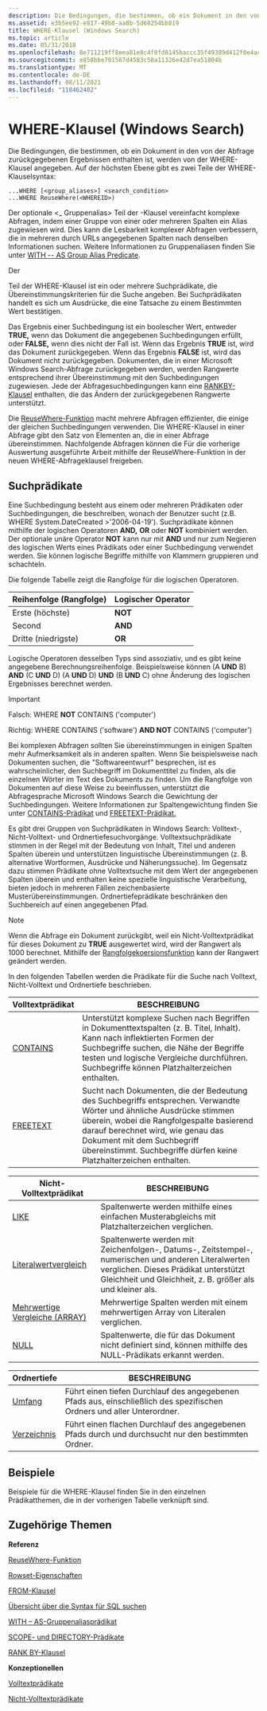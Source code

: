 ```yaml
---
description: Die Bedingungen, die bestimmen, ob ein Dokument in den von der Abfrage zurückgegebenen Ergebnissen enthalten ist, werden von der WHERE-Klausel angegeben.
ms.assetid: e3b5ee92-e817-49b8-aa8b-5d68254bb819
title: WHERE-Klausel (Windows Search)
ms.topic: article
ms.date: 05/31/2018
ms.openlocfilehash: 8e711219ff8eea81e8c4f8fd8145baccc35f49389d412f0e4ac088aa06666643
ms.sourcegitcommit: e858bbe701567d4583c50a11326e42d7ea51804b
ms.translationtype: MT
ms.contentlocale: de-DE
ms.lasthandoff: 08/11/2021
ms.locfileid: "118462402"
---
```

# <a name="where-clause-windows-search"></a>WHERE-Klausel (Windows Search)

Die Bedingungen, die bestimmen, ob ein Dokument in den von der Abfrage zurückgegebenen Ergebnissen enthalten ist, werden von der WHERE-Klausel angegeben. Auf der höchsten Ebene gibt es zwei Teile der WHERE-Klauselsyntax:


```
...WHERE [<group_aliases>] <search_condition>
...WHERE ReuseWhere(<WHEREID>)
```



Der optionale <\_ Gruppenalias> Teil der -Klausel vereinfacht komplexe Abfragen, indem einer Gruppe von einer oder mehreren Spalten ein Alias zugewiesen wird. Dies kann die Lesbarkeit komplexer Abfragen verbessern, die in mehreren durch URLs angegebenen Spalten nach denselben Informationen suchen. Weitere Informationen zu Gruppenaliasen finden Sie unter [WITH -- AS Group Alias Predicate](-search-sql-with-as.md).

Der <search condition> Teil der WHERE-Klausel ist ein oder mehrere Suchprädikate, die Übereinstimmungskriterien für die Suche angeben. Bei Suchprädikaten handelt es sich um Ausdrücke, die eine Tatsache zu einem Bestimmten Wert bestätigen.

Das Ergebnis einer Suchbedingung ist ein boolescher Wert, entweder **TRUE,** wenn das Dokument die angegebenen Suchbedingungen erfüllt, oder **FALSE,** wenn dies nicht der Fall ist. Wenn das Ergebnis **TRUE** ist, wird das Dokument zurückgegeben. Wenn das Ergebnis **FALSE** ist, wird das Dokument nicht zurückgegeben. Dokumenten, die in einer Microsoft Windows Search-Abfrage zurückgegeben werden, werden Rangwerte entsprechend ihrer Übereinstimmung mit den Suchbedingungen zugewiesen. Jede der Abfragesuchbedingungen kann eine [RANKBY-Klausel](-search-sql-rankby.md) enthalten, die das Ändern der zurückgegebenen Rangwerte unterstützt.

Die [ReuseWhere-Funktion](-search-sql-reusewhere.md) macht mehrere Abfragen effizienter, die einige der gleichen Suchbedingungen verwenden. Die WHERE-Klausel in einer Abfrage gibt den Satz von Elementen an, die in einer Abfrage übereinstimmen. Nachfolgende Abfragen können die Für die vorherige Auswertung ausgeführte Arbeit mithilfe der ReuseWhere-Funktion in der neuen WHERE-Abfrageklausel freigeben.

## <a name="search-predicates"></a>Suchprädikate

Eine Suchbedingung besteht aus einem oder mehreren Prädikaten oder Suchbedingungen, die beschreiben, wonach der Benutzer sucht (z.B. WHERE System.DateCreated >'2006-04-19'). Suchprädikate können mithilfe der logischen Operatoren **AND,** **OR** oder **NOT** kombiniert werden. Der optionale unäre Operator **NOT** kann nur mit **AND** und nur zum Negieren des logischen Werts eines Prädikats oder einer Suchbedingung verwendet werden. Sie können logische Begriffe mithilfe von Klammern gruppieren und schachteln.

Die folgende Tabelle zeigt die Rangfolge für die logischen Operatoren.



| Reihenfolge (Rangfolge) | Logischer Operator |
|--------------------|------------------|
| Erste (höchste)    | **NOT**          |
| Second             | **AND**          |
| Dritte (niedrigste)     | **OR**           |



 

Logische Operatoren desselben Typs sind assoziativ, und es gibt keine angegebene Berechnungsreihenfolge. Beispielsweise können (A **UND** B) **AND** (C **UND** D) (A **UND** D) **UND** (B **UND** C) ohne Änderung des logischen Ergebnisses berechnet werden.

> [!IMPORTANT]
>
> Falsch: WHERE **NOT** CONTAINS ('computer')
>
> Richtig: WHERE CONTAINS ('software') **AND NOT** CONTAINS ('computer')

 

Bei komplexen Abfragen sollten Sie übereinstimmungen in einigen Spalten mehr Aufmerksamkeit als in anderen spalten. Wenn Sie beispielsweise nach Dokumenten suchen, die "Softwareentwurf" besprechen, ist es wahrscheinlicher, den Suchbegriff im Dokumenttitel zu finden, als die einzelnen Wörter im Text des Dokuments zu finden. Um die Rangfolge von Dokumenten auf diese Weise zu beeinflussen, unterstützt die Abfragesprache Microsoft Windows Search die Gewichtung der Suchbedingungen. Weitere Informationen zur Spaltengewichtung finden Sie unter [CONTAINS-Prädikat](-search-sql-contains.md) und [FREETEXT-Prädikat.](-search-sql-freetext.md)

Es gibt drei Gruppen von Suchprädikaten in Windows Search: Volltext-, Nicht-Volltext- und Ordnertiefesuchvorgänge. Volltextsuchprädikate stimmen in der Regel mit der Bedeutung von Inhalt, Titel und anderen Spalten überein und unterstützen linguistische Übereinstimmungen (z. B. alternative Wortformen, Ausdrücke und Näherungssuche). Im Gegensatz dazu stimmen Prädikate ohne Volltextsuche mit dem Wert der angegebenen Spalten überein und enthalten keine spezielle linguistische Verarbeitung, bieten jedoch in mehreren Fällen zeichenbasierte Musterübereinstimmungen. Ordnertiefeprädikate beschränken den Suchbereich auf einen angegebenen Pfad.

> [!Note]  
> Wenn die Abfrage ein Dokument zurückgibt, weil ein Nicht-Volltextprädikat für dieses Dokument zu **TRUE** ausgewertet wird, wird der Rangwert als 1000 berechnet. Mithilfe der [Rangfolgekoersionsfunktion](-search-sql-rankby.md) kann der Rangwert geändert werden.

 

In den folgenden Tabellen werden die Prädikate für die Suche nach Volltext, Nicht-Volltext und Ordnertiefe beschrieben.



| Volltextprädikat                  | BESCHREIBUNG                                                                                                                                                                                                                                                      |
|--------------------------------------|------------------------------------------------------------------------------------------------------------------------------------------------------------------------------------------------------------------------------------------------------------------|
| [CONTAINS](-search-sql-contains.md) | Unterstützt komplexe Suchen nach Begriffen in Dokumenttextspalten (z. B. Titel, Inhalt). Kann nach inflektierten Formen der Suchbegriffe suchen, die Nähe der Begriffe testen und logische Vergleiche durchführen. Suchbegriffe können Platzhalterzeichen enthalten. |
| [FREETEXT](-search-sql-freetext.md) | Sucht nach Dokumenten, die der Bedeutung des Suchbegriffs entsprechen. Verwandte Wörter und ähnliche Ausdrücke stimmen überein, wobei die Rangfolgespalte basierend darauf berechnet wird, wie genau das Dokument mit dem Suchbegriff übereinstimmt. Suchbegriffe dürfen keine Platzhalterzeichen enthalten.  |



 



| Nicht-Volltextprädikat                                                    | BESCHREIBUNG                                                                                                                                                                           |
|----------------------------------------------------------------------------|---------------------------------------------------------------------------------------------------------------------------------------------------------------------------------------|
| [LIKE](-search-sql-like.md)                                               | Spaltenwerte werden mithilfe eines einfachen Musterabgleichs mit Platzhalterzeichen verglichen.                                                                                                    |
| [Literalwertvergleich](-search-sql-literalvaluecomparison.md)         | Spaltenwerte werden mit Zeichenfolgen-, Datums-, Zeitstempel-, numerischen und anderen Literalwerten verglichen. Dieses Prädikat unterstützt Gleichheit und Gleichheit, z. B. größer als und kleiner als. |
| [Mehrwertige Vergleiche (ARRAY)](-search-sql-multivaluedcomparisons.md) | Mehrwertige Spalten werden mit einem mehrwertigen Array von Literalen verglichen.                                                                                                             |
| [NULL](-search-sql-null.md)                                               | Spaltenwerte, die für das Dokument nicht definiert sind,  können mithilfe des NULL-Prädikats erkannt werden.                                                                                    |



 



| Ordnertiefe                             | BESCHREIBUNG                                                                                        |
|------------------------------------------|----------------------------------------------------------------------------------------------------|
| [Umfang](-search-sql-folderdepth.md)     | Führt einen tiefen Durchlauf des angegebenen Pfads aus, einschließlich des spezifischen Ordners und aller Unterordner. |
| [Verzeichnis](-search-sql-folderdepth.md) | Führt einen flachen Durchlauf des angegebenen Pfads durch und durchsucht nur den bestimmten Ordner.            |



 

## <a name="examples"></a>Beispiele

Beispiele für die WHERE-Klausel finden Sie in den einzelnen Prädikatthemen, die in der vorherigen Tabelle verknüpft sind.

## <a name="related-topics"></a>Zugehörige Themen

<dl> <dt>

**Referenz**
</dt> <dt>

[ReuseWhere-Funktion](-search-sql-reusewhere.md)
</dt> <dt>

[Rowset-Eigenschaften](-search-sql-rowset-properties.md)
</dt> <dt>

[FROM-Klausel](-search-sql-from.md)
</dt> <dt>

[Übersicht über die Syntax für SQL suchen](-search-sql-ovwofsearchquery.md)
</dt> <dt>

[WITH – AS-Gruppenaliasprädikat](-search-sql-with-as.md)
</dt> <dt>

[SCOPE- und DIRECTORY-Prädikate](-search-sql-folderdepth.md)
</dt> <dt>

[RANK BY-Klausel](-search-sql-rankby.md)
</dt> <dt>

**Konzeptionellen**
</dt> <dt>

[Volltextprädikate](-search-sql-fulltextpredicates.md)
</dt> <dt>

[Nicht-Volltextprädikate](-search-sql-nonfulltextpredicates.md)
</dt> </dl>

 

 



